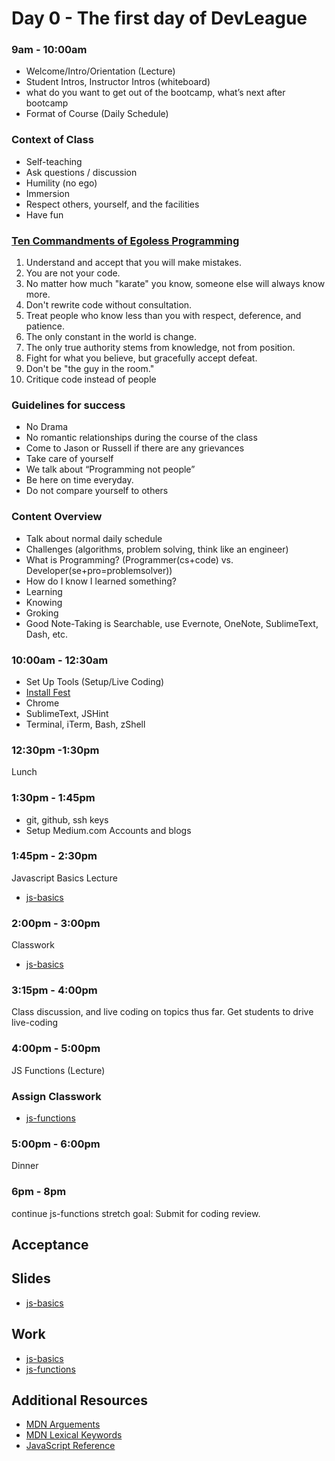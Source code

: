 # Day 0 - The first day of DevLeague

### 9am - 10:00am
- Welcome/Intro/Orientation (Lecture)
- Student Intros, Instructor Intros (whiteboard)
- what do you want to get out of the bootcamp, what’s next after bootcamp
- Format of Course (Daily Schedule)

### Context of Class
- Self-teaching
- Ask questions / discussion
- Humility (no ego)
- Immersion
- Respect others, yourself, and the facilities
- Have fun

### [Ten Commandments of Egoless Programming](https://blog.codinghorror.com/the-ten-commandments-of-egoless-programming/)
1. Understand and accept that you will make mistakes.
1. You are not your code.
1. No matter how much "karate" you know, someone else will always know more.
1. Don't rewrite code without consultation.
1. Treat people who know less than you with respect, deference, and patience.
1. The only constant in the world is change.
1. The only true authority stems from knowledge, not from position.
1. Fight for what you believe, but gracefully accept defeat.
1. Don't be "the guy in the room."
1. Critique code instead of people

### Guidelines for success
- No Drama
- No romantic relationships during the course of the class
- Come to Jason or Russell if there are any grievances
- Take care of yourself
- We talk about “Programming not people”
- Be here on time everyday.
- Do not compare yourself to others

### Content Overview
- Talk about normal daily schedule
- Challenges (algorithms, problem solving, think like an engineer)
- What is Programming? (Programmer(cs+code) vs. Developer(se+pro=problemsolver))
- How do I know I learned something?
- Learning
- Knowing
- Groking
- Good Note-Taking is Searchable, use Evernote, OneNote, SublimeText, Dash, etc.

### 10:00am - 12:30am
- Set Up Tools (Setup/Live Coding)
- [Install Fest](https://gist.github.com/sgnl/8ace78e10b5de206093e)
- Chrome
- SublimeText, JSHint
- Terminal, iTerm, Bash, zShell

### 12:30pm -1:30pm
Lunch

### 1:30pm - 1:45pm
- git, github, ssh keys
- Setup Medium.com Accounts and blogs

### 1:45pm - 2:30pm
Javascript Basics Lecture
  - [js-basics](https://slides.com/theremix/js-basics)

### 2:00pm - 3:00pm
Classwork
- [js-basics](https://github.com/devleague/js-basics)

### 3:15pm - 4:00pm
Class discussion, and live coding on topics thus far. Get students to drive live-coding

### 4:00pm - 5:00pm
JS Functions (Lecture)

### Assign Classwork
- [js-functions](https://github.com/devleague/js-functions
)

### 5:00pm - 6:00pm
Dinner

### 6pm - 8pm
continue js-functions
stretch goal: Submit for coding review.

## Acceptance


## Slides
- [js-basics](https://slides.com/theremix/js-basics)

## Work

- [js-basics](https://github.com/devleague/js-basics)
- [js-functions](https://github.com/devleague/js-functions
)

## Additional Resources

* [MDN Arguements](https://developer.mozilla.org/en-US/docs/Web/JavaScript/Reference/Global_Objects/Function/arguments)
* [MDN Lexical Keywords](https://developer.mozilla.org/en-US/docs/Web/JavaScript/Reference/Lexical_grammar#Keywords)
* [JavaScript Reference](https://gist.github.com/thgaskell/f9459621862f85a465d7)
